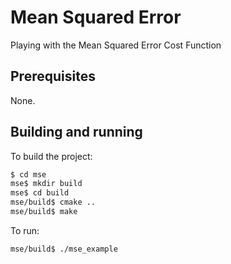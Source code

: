 # Mean Squared Error
Playing with the Mean Squared Error Cost Function

## Prerequisites

None.

## Building and running

To build the project:

```bash
$ cd mse
mse$ mkdir build
mse$ cd build
mse/build$ cmake ..
mse/build$ make
```

To run:

```bash
mse/build$ ./mse_example  
```

